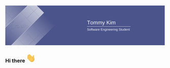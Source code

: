 ![Header](https://raw.githubusercontent.com/sungyotkim/sungyotkim/main/icon/BannerTommyKim.png "Header")

### Hi there <img src="https://raw.githubusercontent.com/sungyotkim/sungyotkim/main/icon/hand-wave.gif" width="30px">

<!--
**sungyotkim/sungyotkim** is a ✨ _special_ ✨ repository because its `README.md` (this file) appears on your GitHub profile.

Here are some ideas to get you started:

- 🔭 I’m currently working on ...
- 🌱 I’m currently learning ...
- 👯 I’m looking to collaborate on ...
- 🤔 I’m looking for help with ...
- 💬 Ask me about ...
- 📫 How to reach me: ...
- 😄 Pronouns: ...
- ⚡ Fun fact: ...
-->
